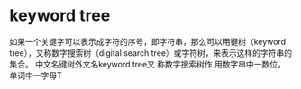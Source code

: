 # keyword tree
如果一个关键字可以表示成字符的序号，即字符串，那么可以用键树（keyword tree），又称数字搜索树（digital search tree）或字符树，来表示这样的字符串的集合。
中文名键树外文名keyword tree又    称数字搜索树作    用数字串中一数位，单词中一字母T